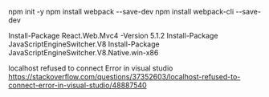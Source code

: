 ﻿npm init -y
npm install webpack --save-dev
npm install webpack-cli --save-dev


Install-Package React.Web.Mvc4 -Version 5.1.2
Install-Package JavaScriptEngineSwitcher.V8
Install-Package JavaScriptEngineSwitcher.V8.Native.win-x86

localhost refused to connect Error in visual studio
https://stackoverflow.com/questions/37352603/localhost-refused-to-connect-error-in-visual-studio/48887540
